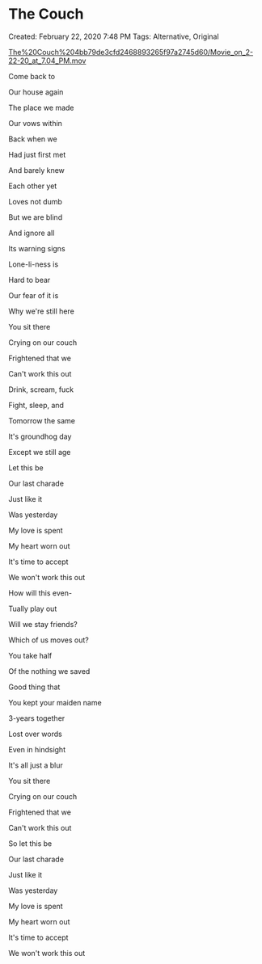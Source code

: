 # The Couch

Created: February 22, 2020 7:48 PM
Tags: Alternative, Original

[The%20Couch%204bb79de3cfd2468893265f97a2745d60/Movie_on_2-22-20_at_7.04_PM.mov](Movie_on_2-22-20_at_7.04_PM.mov)

Come back to 

Our house again

The place we made 

Our vows within

Back when we 

Had just first met

And barely knew

Each other yet

Loves not dumb

But we are blind

And ignore all

Its warning signs

Lone-li-ness is

Hard to bear

Our fear of it is

Why we're still here

You sit there

Crying on our couch

Frightened that we 

Can't work this out

Drink, scream, fuck

Fight, sleep, and

Tomorrow the same

It's groundhog day

Except we still age

Let this be

Our last charade

Just like it

Was yesterday

My love is spent

My heart worn out

It's time to accept

We won't work this out

How will this even-

Tually play out

Will we stay friends?

Which of us moves out?

You take half

Of the nothing we saved

Good thing that

You kept your maiden name

3-years together

Lost over words

Even in hindsight 

It's all just a blur

You sit there

Crying on our couch

Frightened that we 

Can't work this out

So let this be

Our last charade

Just like it

Was yesterday

My love is spent

My heart worn out

It's time to accept

We won't work this out
